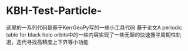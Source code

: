 # KBH-Test-Particle-
这里的一系列代码是基于KerrGeoPy写的一些小工具代码
基于论文A periodic table for black hole orbits中的一些内容实现了一些无聊的快速搜寻周期性轨道，迭代寻找高精度上下界等小功能
